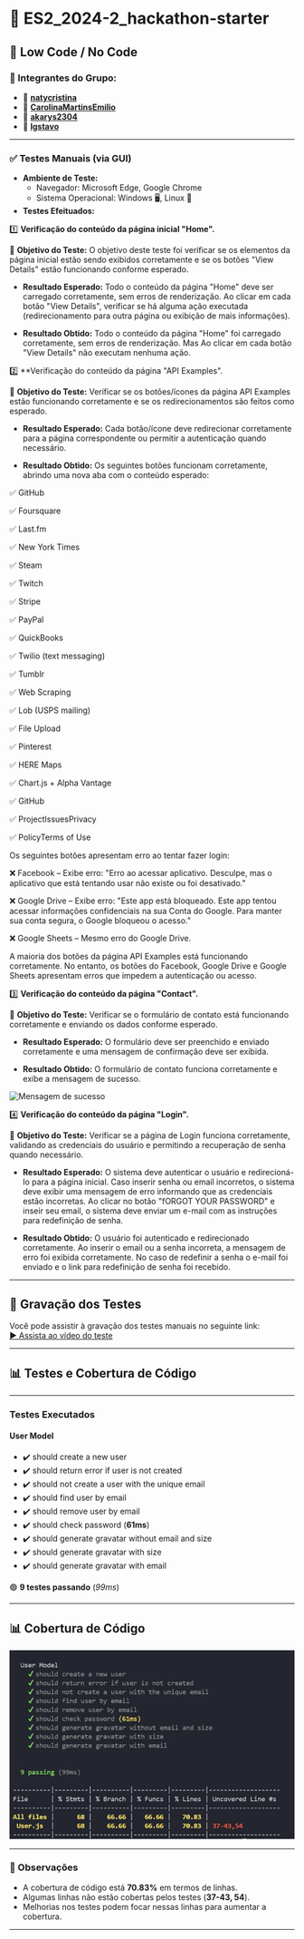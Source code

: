 # 📌 ES2_2024-2_hackathon-starter

## 🚀 Low Code / No Code

### 👥 Integrantes do Grupo:
- 👩 **[natycristina](https://github.com/natycristina)**
- 👩 **[CarolinaMartinsEmilio](https://github.com/CarolinaMartinsEmilio)**
- 👩 **[akarys2304](https://github.com/akarys2304)**
- 🧑 **[lgstavo](https://github.com/lgstavo)**

---
### ✅ Testes Manuais (via GUI) 
* **Ambiente de Teste:**
  - Navegador: Microsoft Edge, Google Chrome
  - Sistema Operacional: Windows 🖥️, Linux 🐧
* **Testes Efeituados:**

1️⃣  **Verificação do conteúdo da página inicial "Home".**

🎯 **Objetivo do Teste:** O objetivo deste teste foi verificar se os elementos da página inicial estão sendo exibidos corretamente e se os botões "View Details" estão funcionando conforme esperado.

 - **Resultado Esperado:** Todo o conteúdo da página "Home" deve ser carregado corretamente, sem erros de renderização. Ao clicar em cada botão "View Details", verificar se há alguma ação executada (redirecionamento para outra página ou exibição de mais informações).
   
- **Resultado Obtido:** Todo o conteúdo da página "Home" foi carregado corretamente, sem erros de renderização. Mas Ao clicar em cada botão "View Details"  não executam nenhuma ação.

2️⃣ **Verificação do conteúdo da página "API Examples".

🎯 **Objetivo do Teste:** Verificar se os botões/ícones da página API Examples estão funcionando corretamente e se os redirecionamentos são feitos como esperado.

 - **Resultado Esperado:** Cada botão/ícone deve redirecionar corretamente para a página correspondente ou permitir a autenticação quando necessário.
   
- **Resultado Obtido:** Os seguintes botões funcionam corretamente, abrindo uma nova aba com o conteúdo esperado:
  
 ✅ GitHub

 ✅ Foursquare
 
 ✅ Last.fm
 
 ✅ New York Times
 
 ✅ Steam
 
 ✅ Twitch
 
 ✅ Stripe
 
 ✅ PayPal
 
 ✅ QuickBooks
 
 ✅ Twilio (text messaging)
 
 ✅ Tumblr
 
 ✅ Web Scraping
 
 ✅ Lob (USPS mailing)
 
 ✅ File Upload
 
 ✅ Pinterest
 
 ✅ HERE Maps
 
 ✅ Chart.js + Alpha Vantage 
 
 ✅ GitHub 
 
 ✅ ProjectIssuesPrivacy 
 
 ✅ PolicyTerms of Use
 
Os seguintes botões apresentam erro ao tentar fazer login:

❌ Facebook – Exibe erro: "Erro ao acessar aplicativo. Desculpe, mas o aplicativo que está tentando usar não existe ou foi desativado."

❌ Google Drive – Exibe erro: "Este app está bloqueado. Este app tentou acessar informações confidenciais na sua Conta do Google. Para manter sua conta segura, o Google bloqueou o acesso."

❌ Google Sheets – Mesmo erro do Google Drive.

A maioria dos botões da página API Examples está funcionando corretamente. No entanto, os botões do Facebook, Google Drive e Google Sheets apresentam erros que impedem a autenticação ou acesso.

3️⃣ **Verificação do conteúdo da página "Contact".**

🎯 **Objetivo do Teste:** Verificar se o formulário de contato está funcionando corretamente e enviando os dados conforme esperado.

 - **Resultado Esperado:** O formulário deve ser preenchido e enviado corretamente e uma mensagem de confirmação deve ser exibida.
   
- **Resultado Obtido:** O formulário de contato funciona corretamente e exibe a mensagem de sucesso.

![Mensagem de sucesso](Imagens/sucesso.PNG)

4️⃣ **Verificação do conteúdo da página "Login".**

🎯 **Objetivo do Teste:** Verificar se a página de Login funciona corretamente, validando as credenciais do usuário e permitindo a recuperação de senha quando necessário.

 - **Resultado Esperado:** O sistema deve autenticar o usuário e redirecioná-lo para a página inicial. Caso inserir senha ou email incorretos, o sistema deve exibir uma mensagem de erro informando que as credenciais estão incorretas. Ao clicar no botão "fORGOT YOUR PASSWORD" e inseir seu email, o sistema deve enviar um e-mail com as instruções para redefinição de senha.
   
- **Resultado Obtido:** O usuário foi autenticado e redirecionado corretamente. Ao inserir o email ou a senha incorreta, a mensagem de erro foi exibida corretamente. No caso de redefinir a senha o e-mail foi enviado e o link para redefinição de senha foi recebido.
---
## 🎥 Gravação dos Testes

Você pode assistir à gravação dos testes manuais no seguinte link:  
[▶ Assista ao vídeo do teste](https://drive.google.com/file/d/1dxL3CWXwsZFLUBJDu8bRB0TnnHa3Pwrq/view?usp=drive_link)

---
## 📊 Testes e Cobertura de Código
---
###  Testes Executados

#### **User Model**
- ✔️ should create a new user  
- ✔️ should return error if user is not created  
- ✔️ should not create a user with the unique email  
- ✔️ should find user by email  
- ✔️ should remove user by email  
- ✔️ should check password (**61ms**)  
- ✔️ should generate gravatar without email and size  
- ✔️ should generate gravatar with size  
- ✔️ should generate gravatar with email  

🟢 **9 testes passando** (*99ms*)  

---

## 📊 Cobertura de Código

![Relatório de Cobertura](images/coverage-report.jpeg)

---

### 📌 Observações
- A cobertura de código está **70.83%** em termos de linhas.
- Algumas linhas não estão cobertas pelos testes (**37-43, 54**).
- Melhorias nos testes podem focar nessas linhas para aumentar a cobertura.

---
